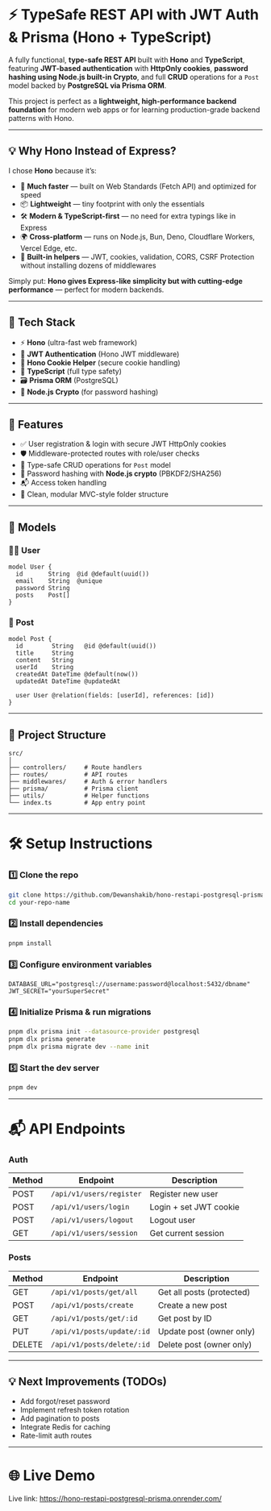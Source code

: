 

# ⚡ TypeSafe REST API with JWT Auth & Prisma (Hono + TypeScript)

A fully functional, **type-safe REST API** built with **Hono** and **TypeScript**, featuring **JWT-based authentication** with **HttpOnly cookies**, **password hashing using Node.js built-in Crypto**, and full **CRUD** operations for a `Post` model backed by **PostgreSQL via Prisma ORM**.

This project is perfect as a **lightweight, high-performance backend foundation** for modern web apps or for learning production-grade backend patterns with Hono.

---

## 💡 Why Hono Instead of Express?

I chose **Hono** because it’s:

* 🚀 **Much faster** — built on Web Standards (Fetch API) and optimized for speed
* 📦 **Lightweight** — tiny footprint with only the essentials
* 🛠️ **Modern & TypeScript-first** — no need for extra typings like in Express
* 🌍 **Cross-platform** — runs on Node.js, Bun, Deno, Cloudflare Workers, Vercel Edge, etc.
* 🧩 **Built-in helpers** — JWT, cookies, validation, CORS, CSRF Protection without installing dozens of middlewares

Simply put: **Hono gives Express-like simplicity but with cutting-edge performance** — perfect for modern backends.

---

## 🚀 Tech Stack

* ⚡ **Hono** (ultra-fast web framework)
* 🔐 **JWT Authentication** (Hono JWT middleware)
* 🍪 **Hono Cookie Helper** (secure cookie handling)
* 🧠 **TypeScript** (full type safety)
* 🗃️ **Prisma ORM** (PostgreSQL)
* 🔑 **Node.js Crypto** (for password hashing)

---

## 🔐 Features

* ✅ User registration & login with secure JWT HttpOnly cookies
* 🛡️ Middleware-protected routes with role/user checks
* 🧾 Type-safe CRUD operations for `Post` model
* 🔑 Password hashing with **Node.js crypto** (PBKDF2/SHA256)
* 📬 Access token handling
* 🧩 Clean, modular MVC-style folder structure

---

## 🧱 Models

### 🧑‍💻 User

```prisma
model User {
  id       String  @id @default(uuid())
  email    String  @unique
  password String
  posts    Post[]
}
```

### 📝 Post

```prisma
model Post {
  id        String   @id @default(uuid())
  title     String
  content   String
  userId    String
  createdAt DateTime @default(now())
  updatedAt DateTime @updatedAt

  user User @relation(fields: [userId], references: [id])
}
```

---

## 📁 Project Structure

```plaintext
src/
│
├── controllers/     # Route handlers
├── routes/          # API routes
├── middlewares/     # Auth & error handlers
├── prisma/          # Prisma client
├── utils/           # Helper functions
└── index.ts         # App entry point
```

---

# 🛠️ Setup Instructions

### 1️⃣ Clone the repo

```bash
git clone https://github.com/Dewanshakib/hono-restapi-postgresql-prisma
cd your-repo-name
```

### 2️⃣ Install dependencies

```bash
pnpm install
```

### 3️⃣ Configure environment variables

```env
DATABASE_URL="postgresql://username:password@localhost:5432/dbname"
JWT_SECRET="yourSuperSecret"
```

### 4️⃣ Initialize Prisma & run migrations

```bash
pnpm dlx prisma init --datasource-provider postgresql
pnpm dlx prisma generate
pnpm dlx prisma migrate dev --name init 
```

### 5️⃣ Start the dev server

```bash
pnpm dev
```

---

# 📬 API Endpoints

### Auth

| Method | Endpoint        | Description            |
| ------ | --------------- | ---------------------- |
| POST   | `/api/v1/users/register` | Register new user      |
| POST   | `/api/v1/users/login`    | Login + set JWT cookie |
| POST   | `/api/v1/users/logout`   | Logout user            |
| GET    | `/api/v1/users/session`  | Get current session    |

### Posts

| Method | Endpoint                | Description               |
| ------ | ----------------------- | ------------------------- |
| GET    | `/api/v1/posts/get/all`        | Get all posts (protected) |
| POST   | `/api/v1/posts/create`     | Create a new post         |
| GET    | `/api/v1/posts/get/:id`        | Get post by ID            |
| PUT    | `/api/v1/posts/update/:id` | Update post (owner only)  |
| DELETE | `/api/v1/posts/delete/:id` | Delete post (owner only)  |

---

## 💡 Next Improvements (TODOs)

* Add forgot/reset password
* Implement refresh token rotation
* Add pagination to posts
* Integrate Redis for caching
* Rate-limit auth routes

---

# 🌐 Live Demo

Live link: https://hono-restapi-postgresql-prisma.onrender.com/



